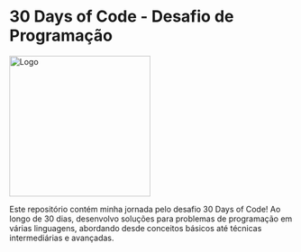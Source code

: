 # 30 Days of Code - Desafio de Programação

<img alt="Logo" src="https://github.com/nikumu/30-days-of-code/blob/master/scaler-create-impact.gif" min-width="250px" max-width="250px" width="250px" align="center">  

Este repositório contém minha jornada pelo desafio 30 Days of Code! Ao longo de 30 dias, desenvolvo soluções para problemas de programação em várias linguagens, abordando desde conceitos básicos até técnicas intermediárias e avançadas. 

